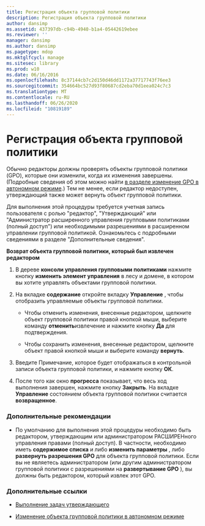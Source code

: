 ```yaml
---
title: Регистрация объекта групповой политики
description: Регистрация объекта групповой политики
author: dansimp
ms.assetid: 437397db-c94b-4940-b1a4-05442619ebee
ms.reviewer: ''
manager: dansimp
ms.author: dansimp
ms.pagetype: mdop
ms.mktglfcycl: manage
ms.sitesec: library
ms.prod: w10
ms.date: 06/16/2016
ms.openlocfilehash: 8c37144cb7c2d150d46dd1172a37717743f76ee3
ms.sourcegitcommit: 354664bc527d93f80687cd2eba70d1eea024c7c3
ms.translationtype: MT
ms.contentlocale: ru-RU
ms.lasthandoff: 06/26/2020
ms.locfileid: "10819189"
---
```

# Регистрация объекта групповой политики


Обычно редакторы должны проверять объекты групповой политики (GPO), которые они изменили, когда их изменения завершены. (Подробные сведения об этом можно найти [в разделе изменение GPO в автономном режиме](edit-a-gpo-offline-agpm30ops.md).) Тем не менее, если редактор недоступен, утверждающий также может вернуть объект групповой политики.

Для выполнения этой процедуры требуется учетная запись пользователя с ролью "редактор", "Утверждающий" или "Администратор расширенного управления групповыми политиками (полный доступ") или необходимыми разрешениями в расширенном управлении групповой политикой. Ознакомьтесь с подробными сведениями в разделе "Дополнительные сведения".

**Возврат объекта групповой политики, который был извлечен редактором**

1.  В дереве **консоли управления групповыми политиками** нажмите кнопку **изменить элемент управления** в лесу и домене, в котором вы хотите управлять объектами групповой политики.

2.  На вкладке **содержание** откройте вкладку **Управление** , чтобы отобразить управляемые объекты групповой политики.

    -   Чтобы отменить изменения, внесенные редактором, щелкните объект групповой политики правой кнопкой мыши, выберите команду **отменить**извлечение и нажмите кнопку **Да** для подтверждения.

    -   Чтобы сохранить изменения, внесенные редактором, щелкните объект правой кнопкой мыши и выберите команду **вернуть**.

3.  Введите Примечание, которое будет отображаться в контрольной записи объекта групповой политики, и нажмите кнопку **ОК**.

4.  После того как окно **прогресса** показывает, что весь ход выполнения завершен, нажмите кнопку **Закрыть**. На вкладке **Управление** состоянием объекта групповой политики считается **возвращенное**.

### Дополнительные рекомендации

-   По умолчанию для выполнения этой процедуры необходимо быть редактором, утверждающим или администратором РАСШИРЕНного управления правами (полный доступ). В частности, необходимо иметь **содержимое списка** и либо **изменить параметры** , либо **развернуть разрешения GPO** для объекта групповой политики. Если вы не являетесь администратором (или другим администратором групповой политики с разрешениями на **развертывание GPO** ), вы должны быть редактором, который извлек этот GPO.

### Дополнительные ссылки

-   [Выполнение задач утверждающего](performing-approver-tasks-agpm30ops.md)

-   [Изменение объекта групповой политики в автономном режиме](edit-a-gpo-offline-agpm30ops.md)

 

 





